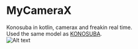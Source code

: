 # MyCameraX  
Konosuba in kotlin, camerax and freakin real time.  
Used the same model as [KONOSUBA](https://github.com/gonemad4u/Identify/).    
![Alt text](wow.gif?raw=true)   
